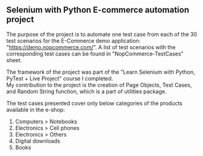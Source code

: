 Selenium with Python E-commerce automation project
---------------------------------------------------

The purpose of the project is to automate one test case from each of the 30 test scenarios for the E-Commerce demo application: "https://demo.nopcommerce.com/". 
A list of test scenarios with the corresponding test cases can be found in "NopCommerce-TestCases" sheet.

The framework of the project was part of the "Learn Selenium with Python, PyTest + Live Project" course I completed.  
My contribution to the project is the creation of Page Objects, Test Cases, and Random String function, which is a part of utilities package. 

The test cases presented cover only below categories of the products available in the e-shop:
1) Computers > Notebooks
2) Electronics > Cell phones
3) Electronics > Others
4) Digital downloads 
5) Books 
